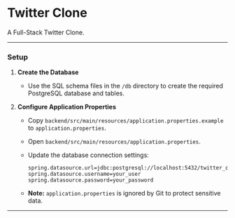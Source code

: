 # Twitter Clone

A Full-Stack Twitter Clone.

---

### Setup

1. **Create the Database**

   - Use the SQL schema files in the `/db` directory to create the required PostgreSQL database and tables.

2. **Configure Application Properties**

   - Copy `backend/src/main/resources/application.properties.example` to `application.properties`.
   - Open `backend/src/main/resources/application.properties`.
   - Update the database connection settings:

     ```properties
     spring.datasource.url=jdbc:postgresql://localhost:5432/twitter_clone_db
     spring.datasource.username=your_user
     spring.datasource.password=your_password
     ```

   - **Note:** `application.properties` is ignored by Git to protect sensitive data.

---
